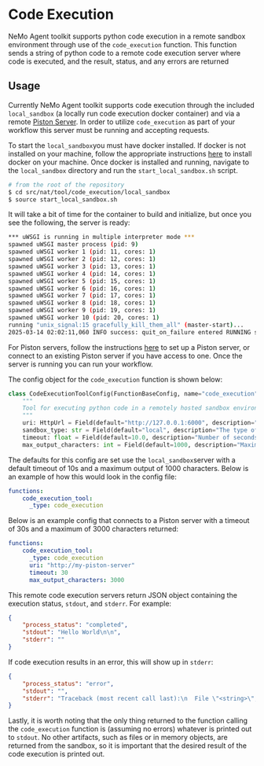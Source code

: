 <!--
SPDX-FileCopyrightText: Copyright (c) 2025, NVIDIA CORPORATION & AFFILIATES. All rights reserved.
SPDX-License-Identifier: Apache-2.0

Licensed under the Apache License, Version 2.0 (the "License");
you may not use this file except in compliance with the License.
You may obtain a copy of the License at

http://www.apache.org/licenses/LICENSE-2.0

Unless required by applicable law or agreed to in writing, software
distributed under the License is distributed on an "AS IS" BASIS,
WITHOUT WARRANTIES OR CONDITIONS OF ANY KIND, either express or implied.
See the License for the specific language governing permissions and
limitations under the License.
-->
# Code Execution

NeMo Agent toolkit supports python code execution in a remote sandbox environment through use of the `code_execution` function. This function sends a string of python code to a remote code execution server where code is executed, and the result, status, and any errors are returned

## Usage
Currently NeMo Agent toolkit supports code execution through the included `local_sandbox` (a locally run code execution docker container) and via a remote [Piston Server](https://github.com/engineer-man/piston). In order to utilize `code_execution` as part of your workflow this server must be running and accepting requests.

To start the `local_sandbox`you must have docker installed. If docker is not installed on your machine, follow the appropriate instructions [here](https://docs.docker.com/get-started/get-docker/) to install docker on your machine. Once docker is installed and running, navigate to the `local_sandbox` directory and run the `start_local_sandbox.sh` script.

```bash
# from the root of the repository
$ cd src/nat/tool/code_execution/local_sandbox
$ source start_local_sandbox.sh
```
It will take a bit of time for the container to build and initialize, but once you see the following, the server is ready:
```bash
*** uWSGI is running in multiple interpreter mode ***
spawned uWSGI master process (pid: 9)
spawned uWSGI worker 1 (pid: 11, cores: 1)
spawned uWSGI worker 2 (pid: 12, cores: 1)
spawned uWSGI worker 3 (pid: 13, cores: 1)
spawned uWSGI worker 4 (pid: 14, cores: 1)
spawned uWSGI worker 5 (pid: 15, cores: 1)
spawned uWSGI worker 6 (pid: 16, cores: 1)
spawned uWSGI worker 7 (pid: 17, cores: 1)
spawned uWSGI worker 8 (pid: 18, cores: 1)
spawned uWSGI worker 9 (pid: 19, cores: 1)
spawned uWSGI worker 10 (pid: 20, cores: 1)
running "unix_signal:15 gracefully_kill_them_all" (master-start)...
2025-03-14 02:02:11,060 INFO success: quit_on_failure entered RUNNING state, process has stayed up for > than 1 seconds (startsecs)
```

For Piston servers, follow the instructions [here](https://github.com/engineer-man/piston) to set up a Piston server, or connect to an existing Piston server if you have access to one. Once the server is running you can run your workflow.

The config object for the `code_execution` function is shown below:
```python
class CodeExecutionToolConfig(FunctionBaseConfig, name="code_execution"):
    """
    Tool for executing python code in a remotely hosted sandbox environment.
    """
    uri: HttpUrl = Field(default="http://127.0.0.1:6000", description="URI for the code execution sandbox server")
    sandbox_type: str = Field(default="local", description="The type of code execution sandbox")
    timeout: float = Field(default=10.0, description="Number of seconds to wait for a code execution request")
    max_output_characters: int = Field(default=1000, description="Maximum number of characters that can be returned")
```
The defaults for this config are set use the `local_sandbox`server with a default timeout of 10s and a maximum output of 1000 characters. Below is an example of how this would look in the config file:
```yaml
functions:
    code_execution_tool:
      _type: code_execution
```

Below is an example config that connects to a Piston server with a timeout of 30s and a maximum of 3000 characters returned:
```yaml
functions:
    code_execution_tool:
      _type: code_execution
      uri: "http://my-piston-server"
      timeout: 30
      max_output_characters: 3000
```

This remote code execution servers return JSON object containing the execution status, `stdout`, and `stderr`. For example:

```json
{
    "process_status": "completed",
    "stdout": "Hello World\n\n",
    "stderr": ""
}
```
If code execution results in an error, this will show up in `stderr`:
```json
{
    "process_status": "error",
    "stdout": "",
    "stderr": "Traceback (most recent call last):\n  File \"<string>\", line 19, in <module>\n  File \"<string>\", line 1, in <module>\nZeroDivisionError: division by zero\n\n"
}
```
Lastly, it is worth noting that the only thing returned to the function calling the `code_execution` function is (assuming no errors) whatever is printed out to `stdout`. No other artifacts, such as files or in memory objects, are returned from the sandbox, so it is important that the desired result of the code execution is printed out.
